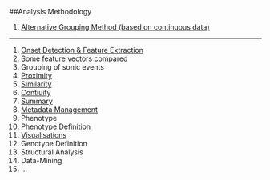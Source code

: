 ##Analysis Methodology

1. [Alternative Grouping Method (based on continuous data)](http://nbviewer.ipython.org/github/bastustrump/genimpro/blob/master/notebooks/alternative%20grouping.ipynb)

<hr>

1. [Onset Detection & Feature Extraction](http://nbviewer.ipython.org/github/bastustrump/genimpro/blob/master/notebooks/feature%20extraction.ipynb)
2. [Some feature vectors compared](http://nbviewer.ipython.org/github/bastustrump/genimpro/blob/master/notebooks/compare%20feature%20plots.ipynb)
3. Grouping of sonic events
  1. [Proximity](http://nbviewer.ipython.org/github/bastustrump/genimpro/blob/master/notebooks/grouping%201.ipynb)
  2. [Similarity](http://nbviewer.ipython.org/github/bastustrump/genimpro/blob/master/notebooks/grouping2.ipynb)
  3. [Contiuity](http://nbviewer.ipython.org/github/bastustrump/genimpro/blob/master/notebooks/grouping3.ipynb)
  4. [Summary](http://nbviewer.ipython.org/github/bastustrump/genimpro/blob/master/notebooks/grouping.ipynb)
4. [Metadata Management](http://nbviewer.ipython.org/github/bastustrump/genimpro/blob/master/notebooks/metadata1.ipynb)
5. Phenotype 
  1. [Phenotype Definition](http://nbviewer.ipython.org/github/bastustrump/genimpro/blob/master/notebooks/phenotype1.ipynb)
  2. [Visualisations](http://nbviewer.ipython.org/github/bastustrump/genimpro/blob/master/notebooks/phenotype2.ipynb)
6. Genotype Definition
7. Structural Analysis
  1. Data-Mining
  2. ...
